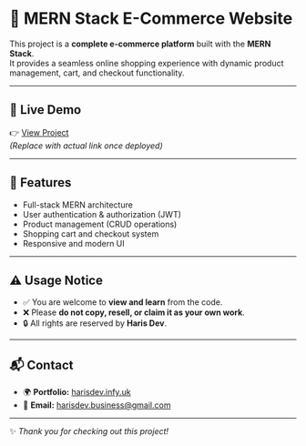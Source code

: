 # 🛒 MERN Stack E-Commerce Website  

This project is a **complete e-commerce platform** built with the **MERN Stack**.  
It provides a seamless online shopping experience with dynamic product management, cart, and checkout functionality.  

---

## 🔗 Live Demo  
👉 [View Project](https://yourecommercewebsite.vercel.app/)  
*(Replace with actual link once deployed)*  

---

## 🎯 Features  
- Full-stack MERN architecture  
- User authentication & authorization (JWT)  
- Product management (CRUD operations)  
- Shopping cart and checkout system  
- Responsive and modern UI  

---

## ⚠️ Usage Notice  
- ✅ You are welcome to **view and learn** from the code.  
- ❌ Please **do not copy, resell, or claim it as your own work**.  
- 🔒 All rights are reserved by **Haris Dev**.  

---

## 📬 Contact  
- 🌍 **Portfolio:** [harisdev.infy.uk](https://harisdev.infy.uk)  
- 📧 **Email:** harisdev.business@gmail.com  

---
✨ *Thank you for checking out this project!*  
